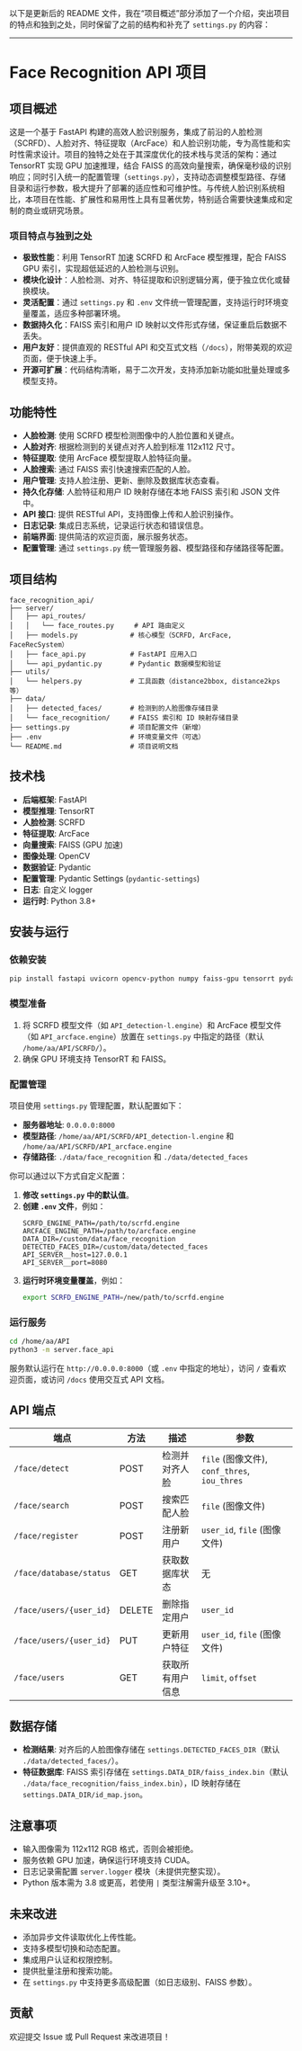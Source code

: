 以下是更新后的 README 文件，我在“项目概述”部分添加了一个介绍，突出项目的特点和独到之处，同时保留了之前的结构和补充了 `settings.py` 的内容：

---

# Face Recognition API 项目

## 项目概述

这是一个基于 FastAPI 构建的高效人脸识别服务，集成了前沿的人脸检测（SCRFD）、人脸对齐、特征提取（ArcFace）和人脸识别功能，专为高性能和实时性需求设计。项目的独特之处在于其深度优化的技术栈与灵活的架构：通过 TensorRT 实现 GPU 加速推理，结合 FAISS 的高效向量搜索，确保毫秒级的识别响应；同时引入统一的配置管理（`settings.py`），支持动态调整模型路径、存储目录和运行参数，极大提升了部署的适应性和可维护性。与传统人脸识别系统相比，本项目在性能、扩展性和易用性上具有显著优势，特别适合需要快速集成和定制的商业或研究场景。

### 项目特点与独到之处
- **极致性能**：利用 TensorRT 加速 SCRFD 和 ArcFace 模型推理，配合 FAISS GPU 索引，实现超低延迟的人脸检测与识别。
- **模块化设计**：人脸检测、对齐、特征提取和识别逻辑分离，便于独立优化或替换模块。
- **灵活配置**：通过 `settings.py` 和 `.env` 文件统一管理配置，支持运行时环境变量覆盖，适应多种部署环境。
- **数据持久化**：FAISS 索引和用户 ID 映射以文件形式存储，保证重启后数据不丢失。
- **用户友好**：提供直观的 RESTful API 和交互式文档（`/docs`），附带美观的欢迎页面，便于快速上手。
- **开源可扩展**：代码结构清晰，易于二次开发，支持添加新功能如批量处理或多模型支持。

## 功能特性

- **人脸检测**: 使用 SCRFD 模型检测图像中的人脸位置和关键点。
- **人脸对齐**: 根据检测到的关键点对齐人脸到标准 112x112 尺寸。
- **特征提取**: 使用 ArcFace 模型提取人脸特征向量。
- **人脸搜索**: 通过 FAISS 索引快速搜索匹配的人脸。
- **用户管理**: 支持人脸注册、更新、删除及数据库状态查看。
- **持久化存储**: 人脸特征和用户 ID 映射存储在本地 FAISS 索引和 JSON 文件中。
- **API 接口**: 提供 RESTful API，支持图像上传和人脸识别操作。
- **日志记录**: 集成日志系统，记录运行状态和错误信息。
- **前端界面**: 提供简洁的欢迎页面，展示服务状态。
- **配置管理**: 通过 `settings.py` 统一管理服务器、模型路径和存储路径等配置。

## 项目结构

```
face_recognition_api/
├── server/
│   ├── api_routes/
│   │   └── face_routes.py     # API 路由定义
│   ├── models.py             # 核心模型（SCRFD, ArcFace, FaceRecSystem）
│   ├── face_api.py           # FastAPI 应用入口
│   └── api_pydantic.py       # Pydantic 数据模型和验证
├── utils/
│   └── helpers.py            # 工具函数（distance2bbox, distance2kps 等）
├── data/
│   ├── detected_faces/       # 检测到的人脸图像存储目录
│   └── face_recognition/     # FAISS 索引和 ID 映射存储目录
├── settings.py               # 项目配置文件（新增）
├── .env                      # 环境变量文件（可选）
└── README.md                 # 项目说明文档
```

## 技术栈

- **后端框架**: FastAPI
- **模型推理**: TensorRT
- **人脸检测**: SCRFD
- **特征提取**: ArcFace
- **向量搜索**: FAISS (GPU 加速)
- **图像处理**: OpenCV
- **数据验证**: Pydantic
- **配置管理**: Pydantic Settings (`pydantic-settings`)
- **日志**: 自定义 logger
- **运行时**: Python 3.8+

## 安装与运行

### 依赖安装
```bash
pip install fastapi uvicorn opencv-python numpy faiss-gpu tensorrt pydantic-settings
```

### 模型准备
1. 将 SCRFD 模型文件（如 `API_detection-l.engine`）和 ArcFace 模型文件（如 `API_arcface.engine`）放置在 `settings.py` 中指定的路径（默认 `/home/aa/API/SCRFD/`）。
2. 确保 GPU 环境支持 TensorRT 和 FAISS。

### 配置管理
项目使用 `settings.py` 管理配置，默认配置如下：
- **服务器地址**: `0.0.0.0:8000`
- **模型路径**: `/home/aa/API/SCRFD/API_detection-l.engine` 和 `/home/aa/API/SCRFD/API_arcface.engine`
- **存储路径**: `./data/face_recognition` 和 `./data/detected_faces`

你可以通过以下方式自定义配置：
1. **修改 `settings.py` 中的默认值**。
2. **创建 `.env` 文件**，例如：
   ```
   SCRFD_ENGINE_PATH=/path/to/scrfd.engine
   ARCFACE_ENGINE_PATH=/path/to/arcface.engine
   DATA_DIR=/custom/data/face_recognition
   DETECTED_FACES_DIR=/custom/data/detected_faces
   API_SERVER__host=127.0.0.1
   API_SERVER__port=8080
   ```
3. **运行时环境变量覆盖**，例如：
   ```bash
   export SCRFD_ENGINE_PATH=/new/path/to/scrfd.engine
   ```

### 运行服务
```bash
cd /home/aa/API
python3 -m server.face_api
```

服务默认运行在 `http://0.0.0.0:8000`（或 `.env` 中指定的地址），访问 `/` 查看欢迎页面，或访问 `/docs` 使用交互式 API 文档。

## API 端点

| 端点                   | 方法   | 描述                | 参数                              |
|------------------------|--------|---------------------|-----------------------------------|
| `/face/detect`         | POST   | 检测并对齐人脸      | `file` (图像文件), `conf_thres`, `iou_thres` |
| `/face/search`         | POST   | 搜索匹配人脸        | `file` (图像文件)                |
| `/face/register`       | POST   | 注册新用户          | `user_id`, `file` (图像文件)     |
| `/face/database/status`| GET    | 获取数据库状态      | 无                               |
| `/face/users/{user_id}`| DELETE | 删除指定用户        | `user_id`                        |
| `/face/users/{user_id}`| PUT    | 更新用户特征        | `user_id`, `file` (图像文件)     |
| `/face/users`          | GET    | 获取所有用户信息    | `limit`, `offset`                |

## 数据存储

- **检测结果**: 对齐后的人脸图像存储在 `settings.DETECTED_FACES_DIR`（默认 `./data/detected_faces/`）。
- **特征数据库**: FAISS 索引存储在 `settings.DATA_DIR/faiss_index.bin`（默认 `./data/face_recognition/faiss_index.bin`），ID 映射存储在 `settings.DATA_DIR/id_map.json`。

## 注意事项

- 输入图像需为 112x112 RGB 格式，否则会被拒绝。
- 服务依赖 GPU 加速，确保运行环境支持 CUDA。
- 日志记录需配置 `server.logger` 模块（未提供完整实现）。
- Python 版本需为 3.8 或更高，若使用 `|` 类型注解需升级至 3.10+。

## 未来改进

- 添加异步文件读取优化上传性能。
- 支持多模型切换和动态配置。
- 集成用户认证和权限控制。
- 提供批量注册和搜索功能。
- 在 `settings.py` 中支持更多高级配置（如日志级别、FAISS 参数）。

## 贡献

欢迎提交 Issue 或 Pull Request 来改进项目！


